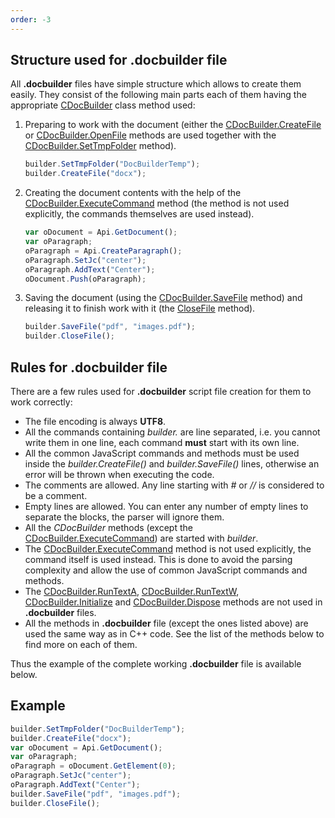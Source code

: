 ```yaml
---
order: -3
---
```


## Structure used for .docbuilder file

All **.docbuilder** files have simple structure which allows to create them easily. They consist of the following main parts each of them having the appropriate [CDocBuilder](../../../Document%20Builder/Builder%20Framework/C++/CDocBuilder/index.md) class method used:

1. Preparing to work with the document (either the [CDocBuilder.CreateFile](../../Builder%20Framework/C++/CDocBuilder/CreateFile/index.md) or [CDocBuilder.OpenFile](../../Builder%20Framework/C++/CDocBuilder/OpenFile/index.md) methods are used together with the [CDocBuilder.SetTmpFolder](../../Builder%20Framework/C++/CDocBuilder/SetTmpFolder/index.md) method).
   ```js
   builder.SetTmpFolder("DocBuilderTemp");
   builder.CreateFile("docx");
   ```
2. Creating the document contents with the help of the [CDocBuilder.ExecuteCommand](../../Builder%20Framework/C++/CDocBuilder/ExecuteCommand/index.md) method (the method is not used explicitly, the commands themselves are used instead).
   ```js
   var oDocument = Api.GetDocument();
   var oParagraph;
   oParagraph = Api.CreateParagraph();
   oParagraph.SetJc("center");
   oParagraph.AddText("Center");
   oDocument.Push(oParagraph);
   ```
3. Saving the document (using the [CDocBuilder.SaveFile](../../Builder%20Framework/C++/CDocBuilder/SaveFile/index.md) method) and releasing it to finish work with it (the [CloseFile](../../Builder%20Framework/C++/CDocBuilder/CloseFile/index.md) method).
   ```js
   builder.SaveFile("pdf", "images.pdf");
   builder.CloseFile();
   ```

## Rules for .docbuilder file

There are a few rules used for **.docbuilder** script file creation for them to work correctly:

* The file encoding is always **UTF8**.
* All the commands containing *builder.* are line separated, i.e. you cannot write them in one line, each command **must** start with its own line.
* All the common JavaScript commands and methods must be used inside the *builder.CreateFile()* and *builder.SaveFile()* lines, otherwise an error will be thrown when executing the code.
* The comments are allowed. Any line starting with *#* or *//* is considered to be a comment.
* Empty lines are allowed. You can enter any number of empty lines to separate the blocks, the parser will ignore them.
* All the *CDocBuilder* methods (except the [CDocBuilder.ExecuteCommand](../../Builder%20Framework/C++/CDocBuilder/ExecuteCommand/index.md)) are started with *builder*.
* The [CDocBuilder.ExecuteCommand](../../Builder%20Framework/C++/CDocBuilder/ExecuteCommand/index.md) method is not used explicitly, the command itself is used instead. This is done to avoid the parsing complexity and allow the use of common JavaScript commands and methods.
* The [CDocBuilder.RunTextA](../../Builder%20Framework/C++/CDocBuilder/RunTextA/index.md), [CDocBuilder.RunTextW](../../Builder%20Framework/C++/CDocBuilder/RunTextW/index.md), [CDocBuilder.Initialize](../../Builder%20Framework/C++/CDocBuilder/Initialize/index.md) and [CDocBuilder.Dispose](../../Builder%20Framework/C++/CDocBuilder/Dispose/index.md) methods are not used in **.docbuilder** files.
* All the methods in **.docbuilder** file (except the ones listed above) are used the same way as in C++ code. See the list of the methods below to find more on each of them.

Thus the example of the complete working **.docbuilder** file is available below.

## Example

```js
builder.SetTmpFolder("DocBuilderTemp");
builder.CreateFile("docx");
var oDocument = Api.GetDocument();
var oParagraph;
oParagraph = oDocument.GetElement(0);
oParagraph.SetJc("center");
oParagraph.AddText("Center");
builder.SaveFile("pdf", "images.pdf");
builder.CloseFile();
```

